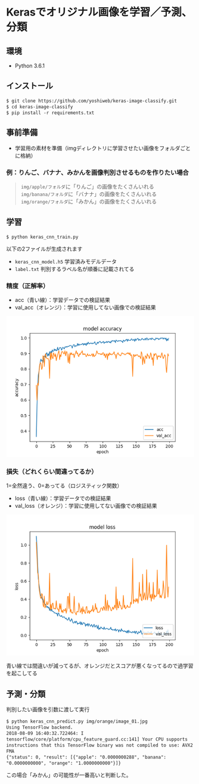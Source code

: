 # Kerasでオリジナル画像を学習／予測、分類

## 環境

- Python 3.6.1


## インストール

```
$ git clone https://github.com/yoshiweb/keras-image-classify.git
$ cd keras-image-classify
$ pip install -r requirements.txt
```


## 事前準備

- 学習用の素材を準備（imgディレクトリに学習させたい画像をフォルダごとに格納）


### 例：りんご、バナナ、みかんを画像判別させるものを作りたい場合

> `img/apple/フォルダ`に「りんご」の画像をたくさんいれる  
> `img/banana/フォルダ`に「バナナ」の画像をたくさんいれる  
> `img/orange/フォルダ`に「みかん」の画像をたくさんいれる  


## 学習

```
$ python keras_cnn_train.py
```

以下の2ファイルが生成されます

- `keras_cnn_model.h5` 学習済みモデルデータ
- `label.txt` 判別するラベル名が順番に記載されてる


### 精度（正解率）

- acc（青い線）：学習データでの検証結果
- val_acc（オレンジ）：学習に使用してない画像での検証結果

![img](keras_cnn_train_1.png)  





### 損失（どれくらい間違ってるか）

1=全然違う、0=あってる（ロジスティック関数）


- loss（青い線）：学習データでの検証結果
- val_loss（オレンジ）：学習に使用してない画像での検証結果

![img](keras_cnn_train_2.png)  

青い線では間違いが減ってるが、オレンジだとスコアが悪くなってるので過学習を起こしてる





## 予測・分類

判別したい画像を引数に渡して実行

```
$ python keras_cnn_predict.py img/orange/image_01.jpg
Using TensorFlow backend.
2018-08-09 16:40:32.722464: I tensorflow/core/platform/cpu_feature_guard.cc:141] Your CPU supports instructions that this TensorFlow binary was not compiled to use: AVX2 FMA
{"status": 0, "result": [{"apple": "0.0000000288", "banana": "0.0000000000", "orange": "1.0000000000"}]}
```

この場合「みかん」の可能性が一番高いと判断した。
